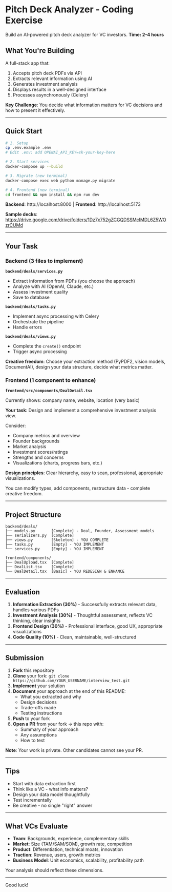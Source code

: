 # Pitch Deck Analyzer - Coding Exercise

Build an AI-powered pitch deck analyzer for VC investors. **Time: 2-4 hours**

## What You're Building

A full-stack app that:
1. Accepts pitch deck PDFs via API
2. Extracts relevant information using AI
3. Generates investment analysis
4. Displays results in a well-designed interface
5. Processes asynchronously (Celery)

**Key Challenge**: You decide what information matters for VC decisions and how to present it effectively.

---

## Quick Start

```bash
# 1. Setup
cp .env.example .env
# Edit .env: add OPENAI_API_KEY=sk-your-key-here

# 2. Start services
docker-compose up --build

# 3. Migrate (new terminal)
docker-compose exec web python manage.py migrate

# 4. Frontend (new terminal)
cd frontend && npm install && npm run dev
```

**Backend**: http://localhost:8000 | **Frontend**: http://localhost:5173

**Sample decks**: https://drive.google.com/drive/folders/1Dz7x752gZCGQDSSMcIMDL6Z5WOzrCUMd

---

## Your Task

### Backend (3 files to implement)

**`backend/deals/services.py`**
- Extract information from PDFs (you choose the approach)
- Analyze with AI (OpenAI, Claude, etc.)
- Assess investment quality
- Save to database

**`backend/deals/tasks.py`**
- Implement async processing with Celery
- Orchestrate the pipeline
- Handle errors

**`backend/deals/views.py`**
- Complete the `create()` endpoint
- Trigger async processing

**Creative freedom**: Choose your extraction method (PyPDF2, vision models, DocumentAI), design your data structure, decide what metrics matter.

### Frontend (1 component to enhance)

**`frontend/src/components/DealDetail.tsx`**

Currently shows: company name, website, location (very basic)

**Your task**: Design and implement a comprehensive investment analysis view.

Consider:
- Company metrics and overview
- Founder backgrounds
- Market analysis
- Investment scores/ratings
- Strengths and concerns
- Visualizations (charts, progress bars, etc.)

**Design principles**: Clear hierarchy, easy to scan, professional, appropriate visualizations.

You can modify types, add components, restructure data - complete creative freedom.

---

## Project Structure

```
backend/deals/
├── models.py       [Complete] - Deal, Founder, Assessment models
├── serializers.py  [Complete]
├── views.py        [Skeleton] - YOU COMPLETE
├── tasks.py        [Empty] - YOU IMPLEMENT  
└── services.py     [Empty] - YOU IMPLEMENT

frontend/components/
├── DealUpload.tsx  [Complete]
├── DealList.tsx    [Complete]
└── DealDetail.tsx  [Basic] - YOU REDESIGN & ENHANCE
```

---

## Evaluation

1. **Information Extraction (30%)** - Successfully extracts relevant data, handles various PDFs
2. **Investment Analysis (30%)** - Thoughtful assessment, reflects VC thinking, clear insights
3. **Frontend Design (30%)** - Professional interface, good UX, appropriate visualizations
4. **Code Quality (10%)** - Clean, maintainable, well-structured

---

## Submission

1. **Fork** this repository
2. **Clone** your fork: `git clone https://github.com/YOUR_USERNAME/interview_test.git`
3. **Implement** your solution
4. **Document** your approach at the end of this README:
   - What you extracted and why
   - Design decisions
   - Trade-offs made
   - Testing instructions
5. **Push** to your fork
6. **Open a PR** from your fork → this repo with:
   - Summary of your approach
   - Any assumptions
   - How to test

**Note**: Your work is private. Other candidates cannot see your PR.

---

## Tips

- Start with data extraction first
- Think like a VC - what info matters?
- Design your data model thoughtfully
- Test incrementally
- Be creative - no single "right" answer

---

## What VCs Evaluate

- **Team**: Backgrounds, experience, complementary skills
- **Market**: Size (TAM/SAM/SOM), growth rate, competition
- **Product**: Differentiation, technical moats, innovation
- **Traction**: Revenue, users, growth metrics
- **Business Model**: Unit economics, scalability, profitability path

Your analysis should reflect these dimensions.

---

Good luck!
